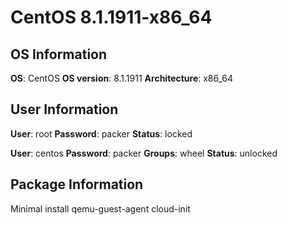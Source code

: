 # CentOS 8.1.1911-x86_64
## OS Information
__OS__: CentOS
__OS version__: 8.1.1911
__Architecture__: x86_64

## User Information
__User__: root
__Password__: packer
__Status__: locked

__User__: centos
__Password__: packer
__Groups__: wheel
__Status__: unlocked

## Package Information
Minimal install
qemu-guest-agent
cloud-init
